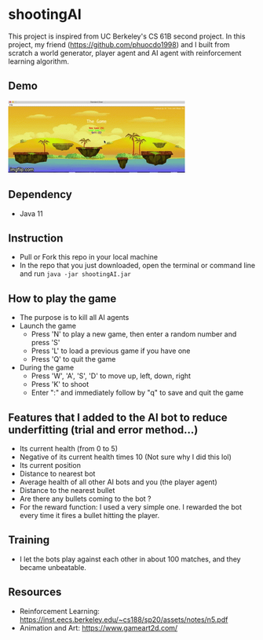 # shootingAI
This project is inspired from UC Berkeley's CS 61B second project. In this project, my friend (https://github.com/phuocdo1998) and I built from scratch a world generator, player agent and AI agent with reinforcement learning algorithm.

## Demo
![](game.gif)

## Dependency
  * Java 11
  
## Instruction 
  * Pull or Fork this repo in your local machine
  * In the repo that you just downloaded, open the terminal or command line and run ```java -jar shootingAI.jar```
  
## How to play the game
  * The purpose is to kill all AI agents
  * Launch the game
    * Press 'N' to play a new game, then enter a random number and press 'S'
    * Press 'L' to load a previous game if you have one
    * Press 'Q' to quit the game
  * During the game
    * Press 'W', 'A', 'S', 'D' to move up, left, down, right
    * Press 'K' to shoot
    * Enter ":" and immediately follow by "q" to save and quit the game
    
## Features that I added to the AI bot to reduce underfitting (trial and error method...)
   * Its current health (from 0 to 5)
   * Negative of its current health times 10 (Not sure why I did this lol)
   * Its current position
   * Distance to nearest bot
   * Average health of all other AI bots and you (the player agent)
   * Distance to the nearest bullet
   * Are there any bullets coming to the bot ?
   * For the reward function: I used a very simple one. I rewarded the bot every time it fires a bullet hitting the player.

## Training
   * I let the bots play against each other in about 100 matches, and they became unbeatable.

## Resources
   * Reinforcement Learning: https://inst.eecs.berkeley.edu/~cs188/sp20/assets/notes/n5.pdf
   * Animation and Art: https://www.gameart2d.com/

  
  
